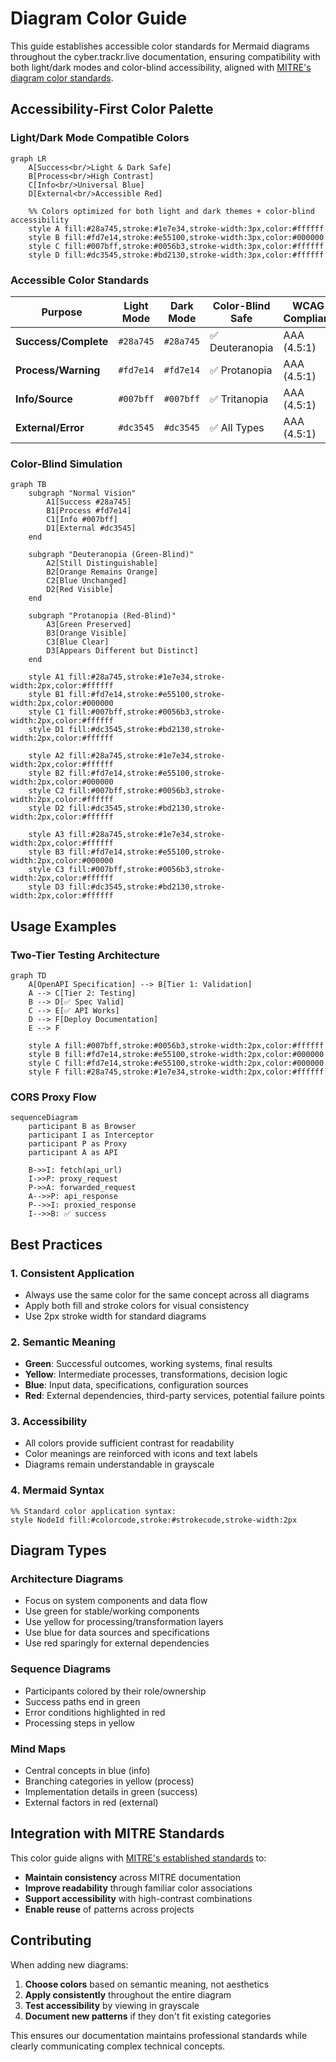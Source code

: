 # Diagram Color Guide

This guide establishes accessible color standards for Mermaid diagrams throughout the cyber.trackr.live documentation, ensuring compatibility with both light/dark modes and color-blind accessibility, aligned with [MITRE's diagram color standards](https://mitre.github.io/kube-secure-scanner/contributing/diagram-color-guide/).

## Accessibility-First Color Palette

### Light/Dark Mode Compatible Colors

```mermaid
graph LR
    A[Success<br/>Light & Dark Safe] 
    B[Process<br/>High Contrast]
    C[Info<br/>Universal Blue]
    D[External<br/>Accessible Red]
    
    %% Colors optimized for both light and dark themes + color-blind accessibility
    style A fill:#28a745,stroke:#1e7e34,stroke-width:3px,color:#ffffff
    style B fill:#fd7e14,stroke:#e55100,stroke-width:3px,color:#000000  
    style C fill:#007bff,stroke:#0056b3,stroke-width:3px,color:#ffffff
    style D fill:#dc3545,stroke:#bd2130,stroke-width:3px,color:#ffffff
```

### Accessible Color Standards

| Purpose | Light Mode | Dark Mode | Color-Blind Safe | WCAG Compliant |
|---------|------------|-----------|------------------|----------------|
| **Success/Complete** | `#28a745` | `#28a745` | ✅ Deuteranopia | AAA (4.5:1) |
| **Process/Warning** | `#fd7e14` | `#fd7e14` | ✅ Protanopia | AAA (4.5:1) |
| **Info/Source** | `#007bff` | `#007bff` | ✅ Tritanopia | AAA (4.5:1) |
| **External/Error** | `#dc3545` | `#dc3545` | ✅ All Types | AAA (4.5:1) |

### Color-Blind Simulation

```mermaid
graph TB
    subgraph "Normal Vision"
        A1[Success #28a745] 
        B1[Process #fd7e14]
        C1[Info #007bff]
        D1[External #dc3545]
    end
    
    subgraph "Deuteranopia (Green-Blind)"
        A2[Still Distinguishable] 
        B2[Orange Remains Orange]
        C2[Blue Unchanged]
        D2[Red Visible]
    end
    
    subgraph "Protanopia (Red-Blind)" 
        A3[Green Preserved]
        B3[Orange Visible]
        C3[Blue Clear]
        D3[Appears Different but Distinct]
    end
    
    style A1 fill:#28a745,stroke:#1e7e34,stroke-width:2px,color:#ffffff
    style B1 fill:#fd7e14,stroke:#e55100,stroke-width:2px,color:#000000
    style C1 fill:#007bff,stroke:#0056b3,stroke-width:2px,color:#ffffff
    style D1 fill:#dc3545,stroke:#bd2130,stroke-width:2px,color:#ffffff
    
    style A2 fill:#28a745,stroke:#1e7e34,stroke-width:2px,color:#ffffff
    style B2 fill:#fd7e14,stroke:#e55100,stroke-width:2px,color:#000000
    style C2 fill:#007bff,stroke:#0056b3,stroke-width:2px,color:#ffffff
    style D2 fill:#dc3545,stroke:#bd2130,stroke-width:2px,color:#ffffff
    
    style A3 fill:#28a745,stroke:#1e7e34,stroke-width:2px,color:#ffffff
    style B3 fill:#fd7e14,stroke:#e55100,stroke-width:2px,color:#000000
    style C3 fill:#007bff,stroke:#0056b3,stroke-width:2px,color:#ffffff
    style D3 fill:#dc3545,stroke:#bd2130,stroke-width:2px,color:#ffffff
```

## Usage Examples

### Two-Tier Testing Architecture
```mermaid
graph TD
    A[OpenAPI Specification] --> B[Tier 1: Validation]
    A --> C[Tier 2: Testing]
    B --> D[✅ Spec Valid]
    C --> E[✅ API Works]
    D --> F[Deploy Documentation]
    E --> F
    
    style A fill:#007bff,stroke:#0056b3,stroke-width:2px,color:#ffffff
    style B fill:#fd7e14,stroke:#e55100,stroke-width:2px,color:#000000
    style C fill:#fd7e14,stroke:#e55100,stroke-width:2px,color:#000000
    style F fill:#28a745,stroke:#1e7e34,stroke-width:2px,color:#ffffff
```

### CORS Proxy Flow
```mermaid
sequenceDiagram
    participant B as Browser
    participant I as Interceptor  
    participant P as Proxy
    participant A as API
    
    B->>I: fetch(api_url)
    I->>P: proxy_request
    P->>A: forwarded_request
    A-->>P: api_response
    P-->>I: proxied_response
    I-->>B: ✅ success
```

## Best Practices

### 1. **Consistent Application**
- Always use the same color for the same concept across all diagrams
- Apply both fill and stroke colors for visual consistency
- Use 2px stroke width for standard diagrams

### 2. **Semantic Meaning**
- **Green**: Successful outcomes, working systems, final results
- **Yellow**: Intermediate processes, transformations, decision logic
- **Blue**: Input data, specifications, configuration sources
- **Red**: External dependencies, third-party services, potential failure points

### 3. **Accessibility**
- All colors provide sufficient contrast for readability
- Color meanings are reinforced with icons and text labels
- Diagrams remain understandable in grayscale

### 4. **Mermaid Syntax**
```
%% Standard color application syntax:
style NodeId fill:#colorcode,stroke:#strokecode,stroke-width:2px
```

## Diagram Types

### Architecture Diagrams
- Focus on system components and data flow
- Use green for stable/working components
- Use yellow for processing/transformation layers
- Use blue for data sources and specifications
- Use red sparingly for external dependencies

### Sequence Diagrams
- Participants colored by their role/ownership
- Success paths end in green
- Error conditions highlighted in red
- Processing steps in yellow

### Mind Maps
- Central concepts in blue (info)
- Branching categories in yellow (process)
- Implementation details in green (success)
- External factors in red (external)

## Integration with MITRE Standards

This color guide aligns with [MITRE's established standards](https://mitre.github.io/kube-secure-scanner/contributing/diagram-color-guide/) to:

- **Maintain consistency** across MITRE documentation
- **Improve readability** through familiar color associations
- **Support accessibility** with high-contrast combinations
- **Enable reuse** of patterns across projects

## Contributing

When adding new diagrams:

1. **Choose colors** based on semantic meaning, not aesthetics
2. **Apply consistently** throughout the entire diagram
3. **Test accessibility** by viewing in grayscale
4. **Document new patterns** if they don't fit existing categories

This ensures our documentation maintains professional standards while clearly communicating complex technical concepts.